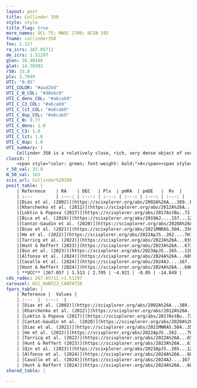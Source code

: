 ```yaml
---
layout: post
title: Collinder 350
style: style
title_flag: true
more_names: OCL 75; MWSC 2700; OCSN 192
fname: collinder350
fov: 1.127
ra_icrs: 267.05712
de_icrs: 1.51297
glon: 26.90168
glat: 14.70302
r50: 33.8
plx: 2.7049
UTI: "0.95"
UTI_COLOR: "#aad2bd"
UTI_C_N_COL: "#d0ebc9"
UTI_C_dens_COL: "#a6cab9"
UTI_C_C3_COL: "#a6cab9"
UTI_C_lit_COL: "#a6cab9"
UTI_C_dup_COL: "#a6cab9"
UTI_C_N: 0.77
UTI_C_dens: 1.0
UTI_C_C3: 1.0
UTI_C_lit: 1.0
UTI_C_dup: 1.0
UTI_summary: |
    Collinder 350 is a relatively close, rich, very dense object of very high C3 quality. It is very well-studied in the literature.
class3: |
    <span style="color: green; font-weight: bold;">A</span><span style="color: green; font-weight: bold;">A</span>
r_50_val: 33.8
N_50_val: 165
scix_url: Collinder%20350
posit_table: |
    | Reference    | RA    | DEC   | Plx  | pmRA  | pmDE   |  Rv  |
    | :---         | :---: | :---: | :---: | :---: | :---: | :---: |
    |[Dias et al. (2002)](https://scixplorer.org/abs/2002A%26A...389..871D) | 267.025 | 1.3 | -- | -4.63 | -0.57 | -14.38 |
    |[Kharchenko et al. (2012)](https://scixplorer.org/abs/2012A%26A...543A.156K) | 267.053 | 1.36 | -- | -3.5 | -0.44 | -- |
    |[Loktin & Popova (2017)](https://scixplorer.org/abs/2017AstBu..72..257L) | 267.03 | 1.299 | -- | -4.63 | -0.57 | -14.4 |
    |[Bica et al. (2019)](https://scixplorer.org/abs/2019AJ....157...12B) | 267.033 | 1.395 | -- | -- | -- | -- |
    |[Cantat-Gaudin et al. (2020)](https://scixplorer.org/abs/2020A%26A...640A...1C) | 267.018 | 1.525 | 2.708 | -4.965 | -0.019 | -- |
    |[Dias et al. (2021)](https://scixplorer.org/abs/2021MNRAS.504..356D) | 266.94 | 1.547 | 2.7 | -4.928 | -0.02 | -14.665 |
    |[He et al. (2022)](https://scixplorer.org/abs/2022ApJS..262....7H) | 267.016 | 1.557 | 2.712 | -4.925 | -0.051 | -- |
    |[Tarricq et al. (2022)](https://scixplorer.org/abs/2022A%26A...659A..59T) | 267.333 | 1.426 | 2.71 | -4.973 | -0.09 | -- |
    |[Hunt & Reffert (2023)](https://scixplorer.org/abs/2023A%26A...673A.114H) | 267.065 | 1.418 | 2.686 | -4.869 | -0.066 | -14.904 |
    |[Qin et al. (2023)](https://scixplorer.org/abs/2023ApJS..265...12Q) | 267.03 | 1.47 | 2.74 | -5.03 | -0.09 | -15.0 |
    |[Alfonso et al. (2024)](https://scixplorer.org/abs/2024A%26A...689A..18A) | 267.011 | 1.454 | 2.68 | -4.973 | -0.083 | -- |
    |[Cavallo et al. (2024)](https://scixplorer.org/abs/2024AJ....167...12C) | 267.099 | 1.54 | 2.688 | -- | -- | -- |
    |[Hunt & Reffert (2024)](https://scixplorer.org/abs/2024A%26A...686A..42H) | 267.065 | 1.418 | 2.686 | -4.869 | -0.066 | -14.904 |
    | **UCC** |267.057 | 1.513 | 2.705 | -4.921 | -0.05 | -14.849 | 
cds_radec: 267.05712,+1.51297
carousel: UCC_HUNT23_CANTAT20
fpars_table: |
    | Reference |  Values |
    | :---  |  :---:  |
    | [Dias et al. (2002)](https://scixplorer.org/abs/2002A%26A...389..871D) | `E(B-V)=0.37, Dist=280.0, Age=8.61` |
    | [Kharchenko et al. (2012)](https://scixplorer.org/abs/2012A%26A...543A.156K) | `e_bv=0.302, distance=302, log_age=8.71` |
    | [Loktin & Popova (2017)](https://scixplorer.org/abs/2017AstBu..72..257L) | `E(B-V)=0.37, Dmod=7.457, logt=8.61` |
    | [Cantat-Gaudin et al. (2020)](https://scixplorer.org/abs/2020A%26A...640A...1C) | `AVNN=0.52, DMNN=7.85, AgeNN=8.77` |
    | [Dias et al. (2021)](https://scixplorer.org/abs/2021MNRAS.504..356D) | `Av=0.981, Dist=356, logage=8.79, [Fe/H]=-0.013` |
    | [He et al. (2022)](https://scixplorer.org/abs/2022ApJS..262....7H) | `A0=1.3, logAge=8.55` |
    | [Tarricq et al. (2022)](https://scixplorer.org/abs/2022A%26A...659A..59T) | `Dist=371, logAgeNN=8.79` |
    | [Hunt & Reffert (2023)](https://scixplorer.org/abs/2023A%26A...673A.114H) | `AV50=1.213, diffAV50=1.377, MOD50=7.726, logAge50=8.393` |
    | [Qin et al. (2023)](https://scixplorer.org/abs/2023ApJS..265...12Q) | `E(B-V)=0.47, m-M=9.12, logt=7.85` |
    | [Alfonso et al. (2024)](https://scixplorer.org/abs/2024A%26A...689A..18A) | `AV=0.52123, MOD=7.84833, logAge=8.94003, Z=-0.0113` |
    | [Cavallo et al. (2024)](https://scixplorer.org/abs/2024AJ....167...12C) | `AV50=1.5, dMod50=7.85, logAge50=8.33, [Fe/H]50=-0.07` |
    | [Hunt & Reffert (2024)](https://scixplorer.org/abs/2024A%26A...686A..42H) | `MassJ=262.456` |
shared_table: |
    
---
```

